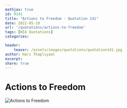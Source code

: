 ```yaml
---
mathjax: true
id: 9141
title: "Actions to Freedom - Quotation 141"
date: 2022-05-10
url: '/quotations/actions-to-freedom'
tags: [WIA Quotations] 
categories: 

header:
    teaser: /assets/images/quotations/quotation141.jpg
author: Hari Thapliyaal 
excerpt:
share: true 
---
```


# Actions to Freedom

![Actions to Freedom](/assets/images/quotations/quotation141.jpg)
